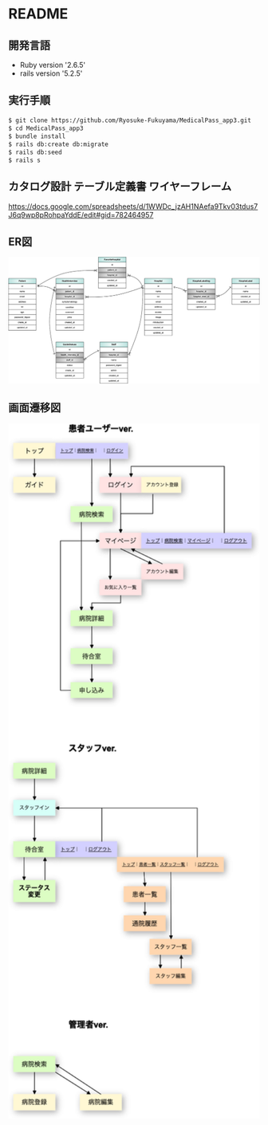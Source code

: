 # README

## 開発言語
- Ruby version '2.6.5'
- rails version '5.2.5'

## 実行手順
```
$ git clone https://github.com/Ryosuke-Fukuyama/MedicalPass_app3.git
$ cd MedicalPass_app3
$ bundle install
$ rails db:create db:migrate
$ rails db:seed
$ rails s
```

## カタログ設計 テーブル定義書 ワイヤーフレーム
https://docs.google.com/spreadsheets/d/1WWDc_jzAH1NAefa9Tkv03tdus7J6q9wp8pRohpaYddE/edit#gid=782464957
## ER図
<img src="docs/E-R_diagram.png" alt="ER図" width='650px'>

## 画面遷移図
<img src="docs/S-F_diagram.png" alt="画面遷移図" width='650px'>